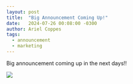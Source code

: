 ```yaml
---
layout: post
title:  "Big Announcement Coming Up!"
date:   2024-07-26 00:08:00 -0300
author: Ariel Coppes
tags:
  - announcement
  - marketing
---
```


Big announcement coming up in the next days!! 

<div class="post-image">
<img src="/assets/twitter_bignews_coming_2x.gif" />
</div>